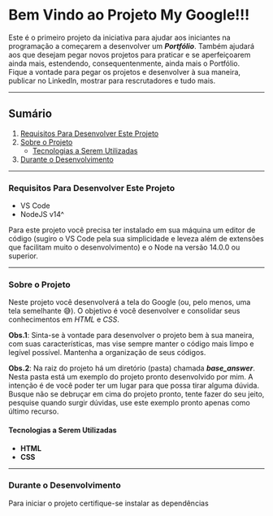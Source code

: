 # Bem Vindo ao Projeto My Google!!!

Este é o primeiro projeto da iniciativa para ajudar aos iniciantes na programação a começarem a desenvolver um *__Portfólio__*. Também ajudará aos que
desejam pegar novos projetos para praticar e se aperfeiçoarem ainda mais, estendendo, consequentenmente, ainda mais o Portfólio. </br>
Fique a vontade para pegar os projetos e desenvolver à sua maneira, publicar no LinkedIn, mostrar para rescrutadores e tudo mais.

---

## Sumário
  1. [Requisitos Para Desenvolver Este Projeto](#requisitos-para-desenvolver-este-projeto)
  2. [Sobre o Projeto](#sobre-o-projeto)
     - [Tecnologias a Serem Utilizadas](#tecnologias-a-serem-utilizadas)
  3. [Durante o Desenvolvimento](#durante-o-desenvolvimento)

---

### Requisitos Para Desenvolver Este Projeto

- VS Code
- NodeJS v14^

Para este projeto você precisa ter instalado em sua máquina um editor de código (sugiro o VS Code pela sua simplicidade e leveza além
de extensões que facilitam muito o desenvolvimento) e o Node na versão 14.0.0 ou superior.

---

### Sobre o Projeto

Neste projeto você desenvolverá a tela do Google (ou, pelo menos, uma tela semelhante :sweat_smile:). O objetivo é você desenvolver e consolidar seus
conhecimentos em _HTML_ e _CSS_.

__Obs.1__: Sinta-se à vontade para desenvolver o projeto bem à sua maneira, com suas características, mas vise sempre manter o código mais limpo e legível
possível. Mantenha a organização de seus códigos.

__Obs.2__: Na raiz do projeto há um diretório (pasta) chamada *__base_answer__*. Nesta pasta está um exemplo do projeto pronto desenvolvido por mim. A intenção
é de você poder ter um lugar para que possa tirar alguma dúvida. Busque não se debruçar em cima do projeto pronto, tente fazer do seu jeito, pesquise quando
surgir dúvidas, use este exemplo pronto apenas como último recurso.

#### Tecnologias a Serem Utilizadas

- __HTML__
- __CSS__

---

### Durante o Desenvolvimento

Para iniciar o projeto certifique-se instalar as dependências
